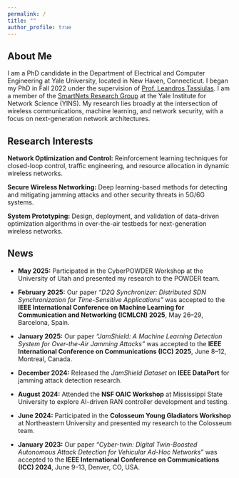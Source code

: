 ```yaml
---
permalink: /
title: ""
author_profile: true
---
```


## About Me

I am a PhD candidate in the Department of Electrical and Computer Engineering at Yale University, located in New Haven, Connecticut. I began my PhD in Fall 2022 under the supervision of [Prof. Leandros Tassiulas](https://engineering.yale.edu/research-and-faculty/faculty-directory/leandros-tassiulas). I am a member of the [SmartNets Research Group](https://smartnets.yale.edu/) at the Yale Institute for Network Science (YINS).  My research lies broadly at the intersection of wireless communications, machine learning, and network security, with a focus on next-generation network architectures.

## Research Interests

**Network Optimization and Control:**
Reinforcement learning techniques for closed-loop control, traffic engineering, and resource allocation in dynamic wireless networks.

**Secure Wireless Networking:**
Deep learning-based methods for detecting and mitigating jamming attacks and other security threats in 5G/6G systems.

**System Prototyping:**
Design, deployment, and validation of data-driven optimization algorithms in over-the-air testbeds for next-generation wireless networks.

## News

- **May 2025:** Participated in the CyberPOWDER Workshop at the University of Utah and presented my research to the POWDER team.

- **February 2025:** Our paper *“D2Q Synchronizer: Distributed SDN Synchronization for Time-Sensitive Applications”* was accepted to the **IEEE International Conference on Machine Learning for Communication and Networking (ICMLCN) 2025**, May 26–29, Barcelona, Spain.

- **January 2025:** Our paper *“JamShield: A Machine Learning Detection System for Over-the-Air Jamming Attacks”* was accepted to the **IEEE International Conference on Communications (ICC) 2025**, June 8–12, Montreal, Canada.

- **December 2024:** Released the *JamShield Dataset* on **IEEE DataPort** for jamming attack detection research.

- **August 2024:** Attended the **NSF OAIC Workshop** at Mississippi State University to explore AI-driven RAN controller development and testing.

- **June 2024:** Participated in the **Colosseum Young Gladiators Workshop** at Northeastern University and presented my research to the Colosseum team.

- **January 2023:** Our paper *“Cyber-twin: Digital Twin-Boosted Autonomous Attack Detection for Vehicular Ad-Hoc Networks”* was accepted to the **IEEE International Conference on Communications (ICC) 2024**, June 9–13, Denver, CO, USA.

